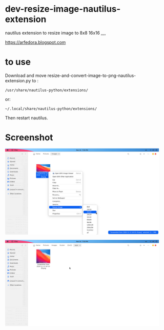 # dev-resize-image-nautilus-extension
nautilus extension to resize image to 8x8 16x16 ,,,,

https://arfedora.blogspot.com

# to use

Download and move  resize-and-convert-image-to-png-nautilus-extension.py to :

    /usr/share/nautilus-python/extensions/
    
or:

    ~/.local/share/nautilus-python/extensions/


Then restart nautilus.


# Screenshot

![Alt text](https://raw.githubusercontent.com/yucefsourani/dev-resize-image-nautilus-extension/main/Screenshot1.png "Screenshot")

![Alt text](https://raw.githubusercontent.com/yucefsourani/dev-resize-image-nautilus-extension/main/Screenshot2.png "Screenshot")
